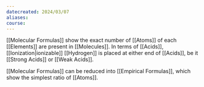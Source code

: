```yaml
---
datecreated: 2024/03/07
aliases: 
course:
---
```

[[Molecular Formulas]] show the exact number of [[Atoms]] of each [[Elements]] are present in [[Molecules]]. In terms of [[Acids]], [[Ionization|ionizable]] [[Hydrogen]] is placed at either end of [[Acids]], be it [[Strong Acids]] or [[Weak Acids]].

[[Molecular Formulas]] can be reduced into [[Empirical Formulas]], which show the simplest ratio of [[Atoms]].